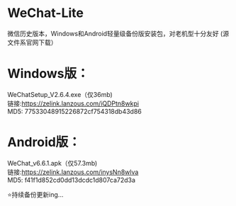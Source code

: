 # WeChat-Lite  
微信历史版本，Windows和Android轻量级备份版安装包，对老机型十分友好 (源文件系官网下载）

# Windows版：  
WeChatSetup_V2.6.4.exe（仅36mb)  
链接:https://zelink.lanzous.com/iQDPtn8wkpi  
MD5: 77533048915226872cf754318db43d86

# Android版：  
WeChat_v6.6.1.apk（仅57.3mb)  
链接:https://zelink.lanzous.com/inysNn8wlva  
MD5: f41f1d852cd0dd13dcdc1d807ca72d3a  

⭐持续备份更新ing...


